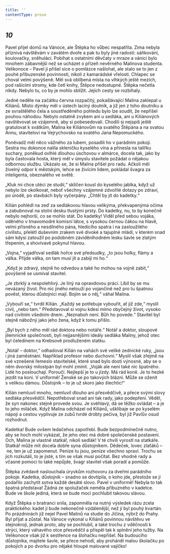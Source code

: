 ```yaml
---
title: ''
contentType: prose
---
```


<section>

## _10_

Pavel přijel domů na Vánoce, ale Štěpka ho vůbec nespatřila. Zima nebyla příznivá návštěvám v zavátém dvoře a pak tu byly jiné radosti: sáňkování, koulovačky, sněhuláci. Pobíhat s ostatními děvčaty v mraze a vánici bylo mnohem zábavnější než se ucházet o přízeň nevěrného Malinova studenta. Velikonoce – Pavel jí přišel sice o pomlázce našlohat, ale stalo se to jen z pouhé příbuzenské povinnosti, nikoli z kamarádské vřelosti. Chlapec se choval velmi povýšeně. Měl svá oblíbená místa na vlhkých ještě mezích, pod rašícími stromy, kde četl knihy, Štěpce nedostupné. Štěpka nečetla nikdy. Nebylo tu, co by je mohlo sblížit. Jejich cesty se rozbíhaly.

Jedné neděle na začátku června rozpačitý, pokašlávající Malina zaklepal u Kiliánů. Místo dýmky měl v ústech laciný doutník, a již jen z toho doutníku a ze svraštělého čela a soustředěného pohledu bylo lze soudit, že nepřišel pouhou náhodou. Nebylo ostatně zvykem ani u sedláka, ani u Kiliánových navštěvovat se vzájemně, aby si pobesedovali. Chodili si nejspíš ještě gratulovat k svátkům, Malina ke Kiliánovům na svatého Štěpána a na svatou Annu, stavitelovi na Vejrychovsko na svatého Jana Nepomuckého.

Poněvadž měl něco vážného za lubem, posadili ho v parádním pokoji. Sestra mu dokonce nalila skleničku kyselého vína a přinesla na talířku suchary, poněkud ovlhlé dlouhou úschovou v almárce, docela tak, jako by byla častovala hosta, který měl v úmyslu stavitele požádat o nějakou odbornou službu. Ukázalo se, že si Malina přišel pro radu. Ačkoli měl živelný odpor k městským, lehce se živícím lidem, pokládal švagra za inteligenta, obeznalého ve světě.

„Kluk mi chce utéci ze studií,“ sklíčen kousl do kyselého jablka, když už nebylo lze okolkovat, neboť všechny vzájemné zdvořilé dotazy po zdraví, po úrodě, po stavbách byly vyčerpány. „Chtěl by jít do kadetky.“

Kilián pohlédl na zeď za sedlákovou hlavou velikýma, překvapenýma očima a zabubnoval na stolní desku tlustými prsty. Do kadetky, nu, to by konečně nebylo nejhorší, co se mohlo stát. Do kadetky! Viděl před sebou vojáka, oděného v tmavomodré komisní látce, s vysokou černou čákou na hlavě, velmi přísného a nesdílného pána, hledícího spatra i na zasloužilého civilistu, přelétl duševním zrakem své divoké a tajuplné mládí, v kterém snad sám kdysi zatoužil po podobném záviděníhodném lesku šavle se zlatým třepením, a shovívavě pokynul hlavou.

„Vojna,“ vyjadřoval sedlák hořce své předsudky, „to jsou holky, flámy a válka. Přijde válka, on tam musí jít a zabijí mi ho.“

„Když je zdravý, stejně ho odvedou a také ho mohou na vojně zabít,“ povýšeně se usmíval stavitel.

„Je zbrklý a nespolehlivý. Je líný na opravdovou práci. Líbil by se mu nevázaný život. Pro nic jiného netouží po vojančině než pro tu špatnou pověst, kterou důstojníci mají. Bojím se o něj,“ váhal Malina.

„Vybouří se,“ tvrdil Kilián. „Každý se potřebuje vybouřit, ať již zde,“ myslil civil, „nebo tam.“ Představoval si vojnu kdesi mimo obyčejný život, vysoko nad civilním všedním dnem. „Neznaboh není. Bůh ho povede.“ Stavitel byl stejně nábožný jako jeho žena, když k tomu přišlo.

„Byl bych z něho měl rád doktora nebo notáře.“ Notář a doktor, sloupové jilemnické společnosti, byli nejjasnějšími ideály sedláka Maliny, jehož otec byl čeledínem na Krebsově prodluženém statku.

„Notář – doktor,“ odhadoval Kilián na vahách své veliké zednické ruky, „jsou i jiná zaměstnání. Například profesor nebo duchovní.“ Myslil však zřejmě na své vznešené řemeslo stavitelské, které snad bylo dosti výnosné, aby se o něm dvorský milostpán byl mohl zmínit. „Voják ale není také nic špatného. Lidé ho poslouchají. Poroučí. Nejlepší je to u jízdy. Má rád koně. Je to hezké jezdit na koni. V uniformě! Ženské se po takových blázní. Může se oženit s velikou dámou. Důstojník – to je už skoro jako šlechtic!“

Kilián nemluvil mnoho, nemluvil dlouho ani přesvědčivě, a přece svými slovy sedláka přesvědčil. Nepotřeboval snad ani tak rady, jako podepření. Věděl, že syn nakonec stejně provede svou. Je svéhlavý, dá se těžko ovládat – a je to jeho miláček. Když Malina odcházel od Kiliánů, ušklíbaje se po kyselém nápoji a cestou vyplivuje ze zubů tvrdé drobty pečiva, byl již Pavlův osud rozhodnut.

Kadetka! Bude ovšem ledačehos zapotřebí. Bude bezpodmínečně nutno, aby se hoch mohl vykázat, že jeho otec má dobré společenské postavení. Och, Malina je vlastně statkář, nikoli sedlák! V té chvíli vyrostl na statkáře. Statkář může mít docela dobře syna důstojníkem. Dědeček, lovec zlaťáků – ne, ten je už zapomenut. Peníze tu jsou, peníze všechno spraví. Trochu se jich rozkutálí, to je jisté, s tím se však musí počítat. Bez vhodné rady a včasné pomoci to také nepůjde, švagr stavitel však poradí a pomůže.

Štěpka zvědavě naslouchala úryvkům rozhovoru za dveřmi parádního pokoje. Kadetka, důstojník – snadno se dovtípila, o koho jde, přestože se jí podařilo zachytit sotva každé desáté slovo. Pavel v uniformě! Nebyla to tak špatná představa! Žádná ze spolužaček neměla příbuzného v kadetce. Bude ve škole jediná, která se bude moci pochlubit takovou slávou.

Když Štěpka o bratranci snila, zapomněla na nutný výsledek rázu zcela praktického: kadet jí bude nekonečně vzdálenější, než jí byl pouhý kvartán. Po prázdninách již nejel Pavel Malinů na studie do Jičína, nýbrž do Prahy. Byl přijat a zůstal. Na Vánoce vykonal u Kiliánů povinnou návštěvu ve stejnokroji, jednak proto, aby se pochlubil, a také trochu z vděčnosti k strýci, který váhavého otce přesvědčil a přispěl tak k splnění jeho tužby. Na Velikonoce však již k sestřence na šlohačku nepřišel. Na budoucího důstojníka, majitele šavle, se přece nehodí, aby proháněl malou školačku po pokojích a po dvorku pro nějaké hloupé malované vajíčko!

</section>
